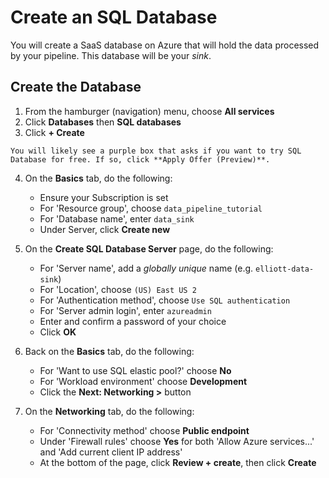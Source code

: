 # Create an SQL Database
You will create a SaaS database on Azure that will hold the data processed by your pipeline. This database will be your *sink*.

## Create the Database
1. From the hamburger (navigation) menu, choose **All services**
2. Click **Databases** then **SQL databases**
3. Click **+ Create**

```{tip}
You will likely see a purple box that asks if you want to try SQL Database for free. If so, click **Apply Offer (Preview)**.
```

4. On the **Basics** tab, do the following:
    * Ensure your Subscription is set
    * For 'Resource group', choose `data_pipeline_tutorial`
    * For 'Database name', enter `data_sink`
    * Under Server, click **Create new**

5. On the **Create SQL Database Server** page, do the following:
    * For 'Server name', add a *globally unique* name (e.g. `elliott-data-sink`)
    * For 'Location', choose `(US) East US 2`
    * For 'Authentication method', choose `Use SQL authentication`
    * For 'Server admin login', enter `azureadmin`
    * Enter and confirm a password of your choice
    * Click **OK**

6. Back on the **Basics** tab, do the following:
    * For 'Want to use SQL elastic pool?' choose **No**
    * For 'Workload environment' choose **Development**
    * Click the **Next: Networking >** button

7. On the **Networking** tab, do the following:
    * For 'Connectivity method' choose **Public endpoint**
    * Under 'Firewall rules' choose **Yes** for both 'Allow Azure services...' and 'Add current client IP address'
    * At the bottom of the page, click **Review + create**, then click **Create**